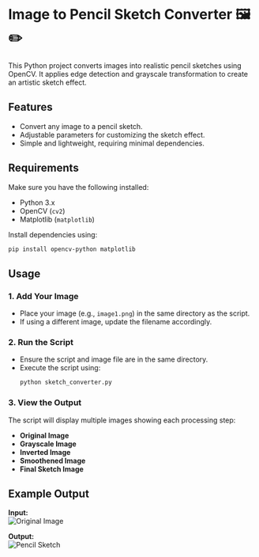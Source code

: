 # Image to Pencil Sketch Converter 🖼️✏️

This Python project converts images into realistic pencil sketches using OpenCV. It applies edge detection and grayscale transformation to create an artistic sketch effect.  

## **Features**  
- Convert any image to a pencil sketch.  
- Adjustable parameters for customizing the sketch effect.  
- Simple and lightweight, requiring minimal dependencies.  

## **Requirements**  
Make sure you have the following installed:  
- Python 3.x  
- OpenCV (`cv2`)  
- Matplotlib (`matplotlib`)  

Install dependencies using:  
```bash
pip install opencv-python matplotlib
```

## **Usage**  

### **1. Add Your Image**  
- Place your image (e.g., `image1.png`) in the same directory as the script.  
- If using a different image, update the filename accordingly.  

### **2. Run the Script**  
- Ensure the script and image file are in the same directory.  
- Execute the script using:  
  ```bash
  python sketch_converter.py
  ```  

### **3. View the Output**  
The script will display multiple images showing each processing step:  
- **Original Image**  
- **Grayscale Image**  
- **Inverted Image**  
- **Smoothened Image**  
- **Final Sketch Image**  

## **Example Output**  
**Input:**  
![Original Image](https://github.com/user-attachments/assets/c47474cb-98c6-45de-8607-4f9c10b1ff6b)  

**Output:**  
![Pencil Sketch](https://github.com/user-attachments/assets/a50d6160-4c88-4720-a732-795b02f1b4e7)  

